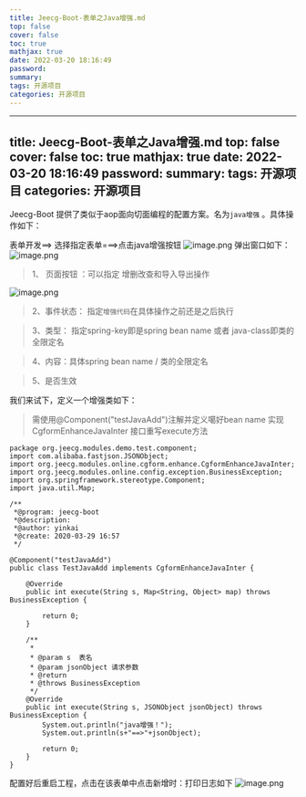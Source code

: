 ```yaml
---
title: Jeecg-Boot-表单之Java增强.md
top: false
cover: false
toc: true
mathjax: true
date: 2022-03-20 18:16:49
password:
summary:
tags: 开源项目
categories: 开源项目
---
```

---
title: Jeecg-Boot-表单之Java增强.md
top: false
cover: false
toc: true
mathjax: true
date: 2022-03-20 18:16:49
password:
summary:
tags: 开源项目
categories: 开源项目
---

Jeecg-Boot 提供了类似于aop面向切面编程的配置方案。名为`java增强` 。具体操作如下：

表单开发==> 选择指定表单===>点击java增强按钮
![image.png](https://upload-images.jianshu.io/upload_images/13965490-83d3ce9b10425b7d.png?imageMogr2/auto-orient/strip%7CimageView2/2/w/1240)
弹出窗口如下：
![image.png](https://upload-images.jianshu.io/upload_images/13965490-095183c40090b664.png?imageMogr2/auto-orient/strip%7CimageView2/2/w/1240)

>1、 页面按钮 ：可以指定 增删改查和导入导出操作

![image.png](https://upload-images.jianshu.io/upload_images/13965490-39668b6b6b4b8415.png?imageMogr2/auto-orient/strip%7CimageView2/2/w/1240)

> 2、事件状态： 指定`增强代码`在具体操作之前还是之后执行

> 3、类型： 指定spring-key即是spring bean name 或者 java-class即类的全限定名

>4、内容：具体spring bean name / 类的全限定名

>5、是否生效


我们来试下，定义一个增强类如下：
> 需使用@Component("testJavaAdd")注解并定义噶好bean name
> 实现CgformEnhanceJavaInter 接口重写execute方法

~~~
package org.jeecg.modules.demo.test.component;
import com.alibaba.fastjson.JSONObject;
import org.jeecg.modules.online.cgform.enhance.CgformEnhanceJavaInter;
import org.jeecg.modules.online.config.exception.BusinessException;
import org.springframework.stereotype.Component;
import java.util.Map;

/**
 *@program: jeecg-boot
 *@description:
 *@author: yinkai
 *@create: 2020-03-29 16:57
 */

@Component("testJavaAdd")
public class TestJavaAdd implements CgformEnhanceJavaInter {

    @Override
    public int execute(String s, Map<String, Object> map) throws BusinessException {

        return 0;
    }

    /**
     *
     * @param s  表名
     * @param jsonObject 请求参数
     * @return
     * @throws BusinessException
     */
    @Override
    public int execute(String s, JSONObject jsonObject) throws BusinessException {
        System.out.println("java增强！");
        System.out.println(s+"==>"+jsonObject);

        return 0;
    }
}
~~~
配置好后重启工程，点击在该表单中点击新增时：打印日志如下
![image.png](https://upload-images.jianshu.io/upload_images/13965490-e4c19bb2097217cf.png?imageMogr2/auto-orient/strip%7CimageView2/2/w/1240)

